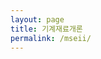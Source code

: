 ```yaml
---
layout: page
title: 기계재료개론
permalink: /mseii/
---
```



<!-- - [LaTeX script to understand Euler angle]({% link euler.md%}) -->

<!-- - [Pole figure plotting]({% link polefigure.md %}) -->
